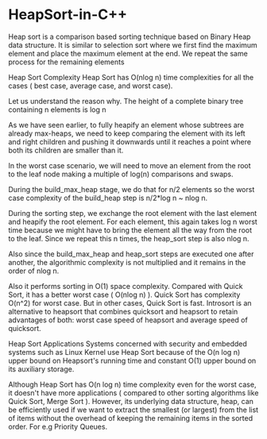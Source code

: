 # HeapSort-in-C++

Heap sort is a comparison based sorting technique based on Binary Heap data structure. It is similar to selection sort where we first find the maximum element and place the maximum element at the end. We repeat the same process for the remaining elements



Heap Sort Complexity
Heap Sort has O(nlog n) time complexities for all the cases ( best case, average case, and worst case).

Let us understand the reason why. The height of a complete binary tree containing n elements is log n

As we have seen earlier, to fully heapify an element whose subtrees are already max-heaps, we need to keep comparing the element with its left and right children and pushing it downwards until it reaches a point where both its children are smaller than it.

In the worst case scenario, we will need to move an element from the root to the leaf node making a multiple of log(n) comparisons and swaps.

During the build_max_heap stage, we do that for n/2 elements so the worst case complexity of the build_heap step is n/2*log n ~ nlog n.

During the sorting step, we exchange the root element with the last element and heapify the root element. For each element, this again takes log n worst time because we might have to bring the element all the way from the root to the leaf. Since we repeat this n times, the heap_sort step is also nlog n.

Also since the build_max_heap and heap_sort steps are executed one after another, the algorithmic complexity is not multiplied and it remains in the order of nlog n.

Also it performs sorting in O(1) space complexity. Compared with Quick Sort, it has a better worst case ( O(nlog n) ). Quick Sort has complexity O(n^2) for worst case. But in other cases, Quick Sort is fast. Introsort is an alternative to heapsort that combines quicksort and heapsort to retain advantages of both: worst case speed of heapsort and average speed of quicksort.

Heap Sort Applications
Systems concerned with security and embedded systems such as Linux Kernel use Heap Sort because of the O(n log n) upper bound on Heapsort's running time and constant O(1) upper bound on its auxiliary storage.

Although Heap Sort has O(n log n) time complexity even for the worst case, it doesn't have more applications ( compared to other sorting algorithms like Quick Sort, Merge Sort ). However, its underlying data structure, heap, can be efficiently used if we want to extract the smallest (or largest) from the list of items without the overhead of keeping the remaining items in the sorted order. For e.g Priority Queues.
